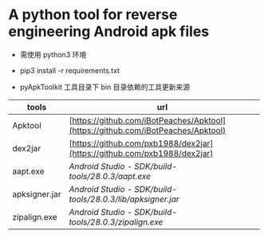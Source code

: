 # A python tool for reverse engineering Android apk files

- 需使用 python3 环境

- pip3 install -r requirements.txt

- pyApkToolkit 工具目录下 bin 目录依赖的工具更新来源

| tools         | url                                                                              |
| ------------- | -------------------------------------------------------------------------------- |
| Apktool       | [https://github.com/iBotPeaches/Apktool](https://github.com/iBotPeaches/Apktool) |
| dex2jar       | [https://github.com/pxb1988/dex2jar](https://github.com/pxb1988/dex2jar)         |
| aapt.exe      | _Android Studio - SDK/build-tools/28.0.3/aapt.exe_                               |
| apksigner.jar | _Android Studio - SDK/build-tools/28.0.3/lib/apksigner.jar_                      |
| zipalign.exe  | _Android Studio - SDK/build-tools/28.0.3/zipalign.exe_                           |
